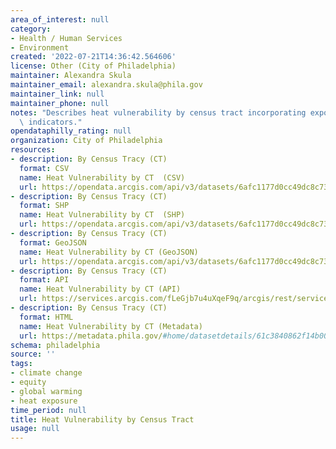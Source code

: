 ```yaml
---
area_of_interest: null
category:
- Health / Human Services
- Environment
created: '2022-07-21T14:36:42.564606'
license: Other (City of Philadelphia)
maintainer: Alexandra Skula
maintainer_email: alexandra.skula@phila.gov
maintainer_link: null
maintainer_phone: null
notes: "Describes heat vulnerability by census tract incorporating exposure and sensitivity\
  \ indicators."
opendataphilly_rating: null
organization: City of Philadelphia
resources:
- description: By Census Tracy (CT)
  format: CSV
  name: Heat Vulnerability by CT  (CSV)
  url: https://opendata.arcgis.com/api/v3/datasets/6afc1177d0cc49dc8c731532b95ccd1f_0/downloads/data?format=csv&spatialRefId=4326&where=1%3D1
- description: By Census Tracy (CT)
  format: SHP
  name: Heat Vulnerability by CT  (SHP)
  url: https://opendata.arcgis.com/api/v3/datasets/6afc1177d0cc49dc8c731532b95ccd1f_0/downloads/data?format=shp&spatialRefId=4326&where=1%3D1
- description: By Census Tracy (CT)
  format: GeoJSON
  name: Heat Vulnerability by CT (GeoJSON)
  url: https://opendata.arcgis.com/api/v3/datasets/6afc1177d0cc49dc8c731532b95ccd1f_0/downloads/data?format=geojson&spatialRefId=4326&where=1%3D1
- description: By Census Tracy (CT)
  format: API
  name: Heat Vulnerability by CT (API)
  url: https://services.arcgis.com/fLeGjb7u4uXqeF9q/arcgis/rest/services/heat_vulnerability_ct/FeatureServer/0/query?outFields=*&where=1%3D1
- description: By Census Tracy (CT)
  format: HTML
  name: Heat Vulnerability by CT (Metadata)
  url: https://metadata.phila.gov/#home/datasetdetails/61c3840862f14b001e21e837/representationdetails/61c3840962f14b001e21e83b/
schema: philadelphia
source: ''
tags:
- climate change
- equity
- global warming
- heat exposure
time_period: null
title: Heat Vulnerability by Census Tract
usage: null
---
```

